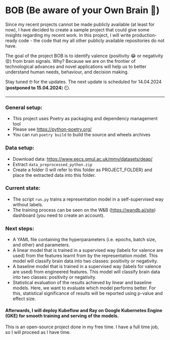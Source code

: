 # BOB (Be aware of your Own Brain 🧠)

Since my recent projects cannot be made publicly available (at least for now), I have decided to create a sample project
that could give some insights regarding my recent work.
In this project, I will write production-ready code - the code that my all other publicly available repositories do not
have.

The goal of the project BOB is to identify valence (positivity 😂 or negativity 😡) from brain signals. Why? Because we
are on the frontier of technological advances and novel applications will help us to better understand human needs,
behaviour, and decision making.

Stay tuned 🤓 for the updates. The next update is scheduled for 14.04.2024 (**postponed to 15.04.2024**) ⏲️.

----

### General setup:
- This project uses Poetry as packaging and dependency management tool
- Please see https://python-poetry.org/ 
- You can run ```poetry build``` to build the source and wheels archives

### Data setup:
- Download data: https://www.eecs.qmul.ac.uk/mmv/datasets/deap/
- Extract ```data_preprocessed_python.zip```
- Create a folder (I will refer to this folder as PROJECT_FOLDER) and place the extracted data into this folder.

### Current state:
- The script ```run.py``` trains a representation model in a self-supervised way without labels.
- The training process can be seen on the W&B (https://wandb.ai/site) dashboard (you need to create an account).

### Next steps:
- A YAML file containing the hyperparameters (i.e. epochs, batch size, and other) and parameters.
- A linear model that is trained in a supervised way (labels for valence are used) from the features learnt from by the
  representation model. This model will classify brain data into two classes: positivity or negativity.
- A baseline model that is trained in a supervised way (labels for valence are used) from engineered features. This
  model will classify brain data into two classes: positivity or negativity.
- Statistical evaluation of the results achieved by linear and baseline models. Here, we want to evaluate which model
  performs better. For this, statistical significance of results will be reported using p-value and effect size.

#### Afterwards, I will deploy Kubeflow and Ray on Google Kubernetes Engine (GKE) for smooth training and serving of the models.

This is an open-source project done in my free time. 
I have a full time job, so I will proceed as I have time. 
